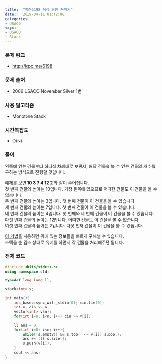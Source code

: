 ```yaml
---
title:  "백준6198 옥상 정원 꾸미기"
date:   2019-04-11 01:42:00
categories:
- USACO
tags:
- USACO
- Stack
---
```


### 문제 링크
* http://icpc.me/6198

### 문제 출처
* 2006 USACO November Silver 1번

### 사용 알고리즘
* Monotone Stack

### 시간복잡도
* O(N)

### 풀이
왼쪽에 있는 건물부터 하나씩 차례대로 보면서, 해당 건물을 볼 수 있는 건물의 개수를 구하는 방식으로 진행할 것입니다.

예제를 보면 **10 3 7 4 12 2** 와 같이 주어집니다.<br>
첫 번째 건물의 높이는 10입니다. 가장 왼쪽에 있으므로 어떠한 건물도 이 건물을 볼 수 없습니다.<Br>
두 번째 건물의 높이는 3입니다. 첫 번째 건물이 이 건물을 볼 수 있습니다.<br>
세 번째 건물의 높이는 7입니다. 첫 번째 건물이 이 건물을 볼 수 있습니다.<br>
네 번째 건물의 높이는 4입니다. 첫 번째와 세 번째 건물이 이 건물을 볼 수 있습니다.<br>
다섯 번째 건물의 높이는 12입니다. 어떠한 건물도 이 건물을 볼 수 없습니다.<Br>
여섯 번째 건물의 높이는 2입니다. 다섯 번째 건물이 이 건물을 볼 수 있습니다.

[이 기법](https://justicehui.github.io/medium-algorithm/2019/01/01/monotoneStack/)을 사용하면 위애 있는 정보들을 빠르게 구해낼 수 있습니다.<br>
스택을 순 감소 상태로 유지를 하면서 각 건물을 처리해주면 됩니다.

### 전체 코드
```cpp
#include <bits/stdc++.h>
using namespace std;

typedef long long ll;

stack<int> s;

int main(){
	ios_base::sync_with_stdio(0); cin.tie(0);
	int n; cin >> n;
	vector<int> v(n);
	for(int i=0; i<n; i++) cin >> v[i];

	ll ans = 0;
	for(int i=0; i<n; i++){
		while(!s.empty() && s.top() <= v[i]) s.pop();
		ans += (ll)s.size();
		s.push(v[i]);
	}
	cout << ans;
}
```
